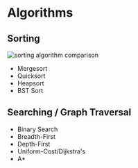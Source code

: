 # Algorithms

## Sorting
![sorting algorithm comparison](https://d262ilb51hltx0.cloudfront.net/max/800/1*w3vKy_JFKd50dixxFkpPPg.png)
* Mergesort
* Quicksort
* Heapsort
* BST Sort

## Searching / Graph Traversal
* Binary Search
* Breadth-First
* Depth-First
* Uniform-Cost/Dijkstra's
* A*
